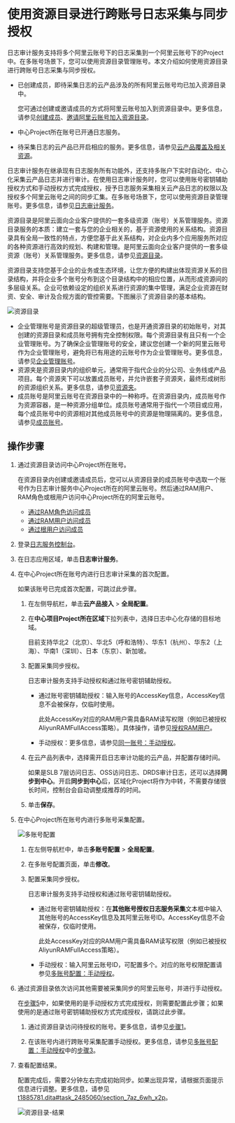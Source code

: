 # 使用资源目录进行跨账号日志采集与同步授权

日志审计服务支持将多个阿里云账号下的日志采集到一个阿里云账号下的Project中。在多账号场景下，您可以使用资源目录管理账号。本文介绍如何使用资源目录进行跨账号日志采集与同步授权。

-   已创建成员，即待采集日志的云产品涉及的所有阿里云账号均已加入资源目录中。

    您可通过创建或邀请成员的方式将阿里云账号加入到资源目录中。更多信息，请参见[创建成员]()、[邀请阿里云账号加入资源目录]()。

-   中心Project所在账号已开通日志服务。
-   待采集日志的云产品已开启相应的服务。更多信息，请参见[云产品覆盖及相关资源](/intl.zh-CN/应用中心（App）/日志审计服务/简介.md)。

日志审计服务在继承现有日志服务所有功能外，还支持多账户下实时自动化、中心化采集云产品日志并进行审计。在使用日志审计服务时，您可以使用账号密钥辅助授权方式和手动授权方式完成授权，授予日志服务采集相关云产品日志的权限以及授权多个阿里云账号之间的同步汇集。在多账号场景下，您可以使用资源目录管理账号。更多信息，请参见[日志审计服务](/intl.zh-CN/应用中心（App）/日志审计服务/简介.md)。

资源目录是阿里云面向企业客户提供的一套多级资源（账号）关系管理服务。资源目录服务的本质：建立一套与您的企业相关的，基于资源使用的关系结构。资源目录具有全局一致性的特点，方便您基于此关系结构，对企业内多个应用服务所对应的各种资源进行高效的规划、构建和管理。是阿里云面向企业客户提供的一套多级资源（账号）关系管理服务。更多信息，请参见[资源目录]()。

资源目录支持您基于企业的业务或生态环境，让您方便的构建出体现资源关系的目录结构，并将企业多个账号分布到这个目录结构中的相应位置，从而形成资源间的多层级关系。企业可依赖设定的组织关系进行资源的集中管理，满足企业资源在财资、安全、审计及合规方面的管控需要。下图展示了资源目录的基本结构。

![资源目录](https://static-aliyun-doc.oss-accelerate.aliyuncs.com/assets/img/zh-CN/1398819951/p147378.png)

-   企业管理账号是资源目录的超级管理员，也是开通资源目录的初始账号，对其创建的资源目录和成员账号拥有完全控制权限。每个资源目录有且只有一个企业管理账号。为了确保企业管理账号的安全，建议您创建一个新的阿里云账号作为企业管理账号，避免将已有用途的云账号作为企业管理账号。更多信息，请参见[企业管理账号]()。
-   资源夹是资源目录内的组织单元，通常用于指代企业的分公司、业务线或产品项目。每个资源夹下可以放置成员账号，并允许嵌套子资源夹，最终形成树形的资源组织关系。更多信息，请参见[资源夹]()。
-   成员账号是阿里云账号在资源目录中的一种称呼。在资源目录内，成员账号作为资源容器，是一种资源分组单位。成员账号通常用于指代一个项目或应用，每个成员账号中的资源相对其他成员账号中的资源是物理隔离的。更多信息，请参见[成员账号]()。

## 操作步骤

1.  通过资源目录访问中心Project所在账号。

    在资源目录内创建或邀请成员后，您可以从资源目录的成员账号中选取一个账号作为日志审计服务中心Project所在的阿里云账号。然后通过RAM用户、RAM角色或根用户访问中心Project所在的阿里云账号。

    -   [通过RAM角色访问成员]()
    -   [通过RAM用户访问成员]()
    -   [通过根用户访问成员]()
2.  登录[日志服务控制台](https://sls.console.aliyun.com)。

3.  在日志应用区域，单击**日志审计服务**。

4.  在中心Project所在账号内进行日志审计采集的首次配置。

    如果该账号已完成首次配置，可跳过此步骤。

    1.  在左侧导航栏，单击**云产品接入** \> **全局配置**。

    2.  在**中心项目Project所在区域**下拉列表中，选择日志中心化存储的目标地域。

        目前支持华北2（北京）、华北5（呼和浩特）、华东1（杭州）、华东2（上海）、华南1（深圳）、日本（东京）、新加坡。

    3.  配置采集同步授权。

        日志审计服务支持手动授权和通过账号密钥辅助授权。

        -   通过账号密钥辅助授权：输入账号的AccessKey信息，AccessKey信息不会被保存，仅临时使用。

            此处AccessKey对应的RAM用户需具备RAM读写权限（例如已被授权AliyunRAMFullAccess策略）。具体操作，请参见[授权RAM用户](/intl.zh-CN/开发指南/访问控制RAM/创建RAM用户及授权.md)。

        -   手动授权：更多信息，请参见[同一账号：手动授权](/intl.zh-CN/应用中心（App）/日志审计服务/手动授权日志采集与同步.md)。
    4.  在云产品列表中，选择需开启日志审计功能的云产品，并配置存储时间。

        如果是SLB 7层访问日志、OSS访问日志、DRDS审计日志，还可以选择**同步到中心**。开启**同步到中心**后，区域化Project将作为中转，不需要存储很长时间，控制台会自动调整成推荐的时间。

    5.  单击**保存**。

5.  在中心Project所在账号内进行多账号采集配置。

    ![多账号配置](https://static-aliyun-doc.oss-accelerate.aliyuncs.com/assets/img/zh-CN/2398819951/p147529.png)

    1.  在左侧导航栏中，单击**多账号配置** \> **全局配置**。

    2.  在多账号配置页面，单击**修改**。

    3.  配置采集同步授权。

        日志审计服务支持手动授权和通过账号密钥辅助授权。

        -   通过账号密钥辅助授权：在**其他账号授权日志服务采集**文本框中输入其他账号的AccessKey信息及其阿里云账号ID。AccessKey信息不会被保存，仅临时使用。

            此处AccessKey对应的RAM用户需具备RAM读写权限（例如已被授权AliyunRAMFullAccess策略）。

        -   手动授权：输入阿里云账号ID，可配置多个。对应的账号权限配置请参见[多账号配置：手动授权](/intl.zh-CN/应用中心（App）/日志审计服务/手动授权日志采集与同步.md)。
6.  通过资源目录依次访问其他需要被采集同步的阿里云账号，并进行手动授权。

    在[步骤5](#step_8u7_6of_cr8)中，如果使用的是手动授权方式完成授权，则需要配置此步骤；如果使用的是通过账号密钥辅助授权方式完成授权，请跳过此步骤。

    1.  通过资源目录访问待授权的账号。更多信息，请参见[步骤1](#step_xdg_xxk_lmd)。

    2.  在该账号内进行跨账号采集配置手动授权。更多信息，请参见[多账号配置：手动授权](/intl.zh-CN/应用中心（App）/日志审计服务/手动授权日志采集与同步.md)中的[步骤3](/intl.zh-CN/应用中心（App）/日志审计服务/手动授权日志采集与同步.md)。

7.  查看配置结果。

    配置完成后，需要2分钟左右完成初始同步。如果出现异常，请根据页面提示信息进行调整。更多信息，请参见[t1885781.dita\#task\_2485060/section\_7az\_6wh\_x2p](t1885781.dita#task_2485060/section_7az_6wh_x2p)。

    ![资源目录-结果](https://static-aliyun-doc.oss-accelerate.aliyuncs.com/assets/img/zh-CN/2398819951/p147503.png)


